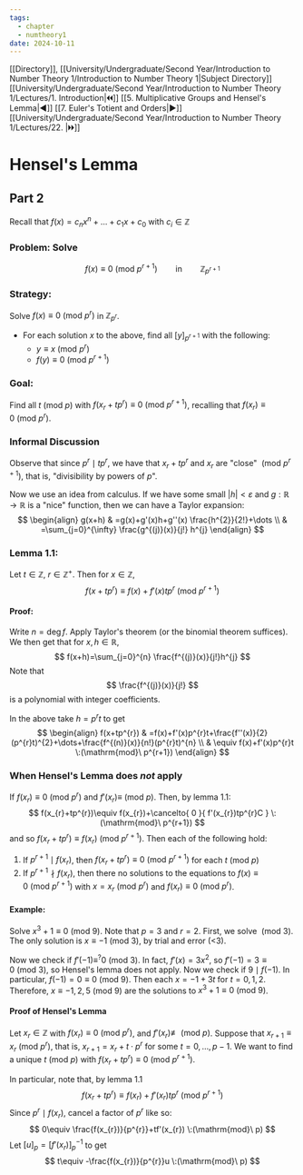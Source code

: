 ```yaml
---
tags:
  - chapter
  - numtheory1
date: 2024-10-11
---
```

[[Directory]], [[University/Undergraduate/Second Year/Introduction to Number Theory 1/Introduction to Number Theory 1|Subject Directory]]
[[University/Undergraduate/Second Year/Introduction to Number Theory 1/Lectures/1. Introduction|🞀🞀]] [[5. Multiplicative Groups and Hensel's Lemma|◀]] [[7. Euler's Totient and Orders|▶]] [[University/Undergraduate/Second Year/Introduction to Number Theory 1/Lectures/22. |🞂🞂]]
# Hensel's Lemma
## Part 2
Recall that ${} f(x)=c_{n} x^{n}+\dots+c_{1}x+c_{0} {}$ with ${} c_{i} \in \mathbb{Z} {}$
### Problem: Solve
$$
f(x)\equiv 0 \:(\mathrm{mod}\  p^{r+1}) \qquad \text{in} \qquad \mathbb{Z}_{p^{r+1}}
$$
### Strategy:
Solve ${} f(x)\equiv 0 \:(\mathrm{mod}\  p^{r})  {}$ in ${} \mathbb{Z}_{p^{r}} {}$.
- For each solution $x$ to the above, find all ${} [y]_{p^{r+1}} {}$ with the following:
	- ${} y\equiv x \:(\mathrm{mod}\  p^{r})  {}$
	- ${} f(y)\equiv 0 \:(\mathrm{mod}\  p^{r+1})  {}$

### Goal:
Find all ${} t \:(\mathrm{mod}\  p)  {}$ with ${} f(x_{r}+tp^{r})\equiv 0 \:(\mathrm{mod}\  p^{r+1})  {}$, recalling that ${} f(x_{r})\equiv 0\:(\mathrm{mod}\  p^{r})  {}$.
### Informal Discussion
Observe that since ${} p^{r} \mid tp^{r} {}$, we have that ${} x_{r}+tp^{r} {}$ and ${} x_{r}$ are "close" ${} \:(\mathrm{mod}\  p^{r+1})  {}$, that is, "divisibility by powers of $p$". 

Now we use an idea from calculus. If we have some small ${} |h|< \varepsilon {}$ and $g:\mathbb{R}\to{}\mathbb{R} {}$ is a "nice" function, then we can have a Taylor expansion:
$$
\begin{align}
 g(x+h) & =g(x)+g'(x)h+g''(x) \frac{h^{2}}{2!}+\dots    \\
 & =\sum_{j=0}^{\infty} \frac{g^{(j)}(x)}{j!} h^{j}
 \end{align}
$$
### Lemma 1.1:
Let ${} t \in \mathbb{Z} {}$, ${} r \in \mathbb{Z}^{+} {}$. Then for ${} x \in \mathbb{Z} {}$, 
$$
f(x+tp^{r})\equiv f(x)+f'(x)tp^{r} \:(\mathrm{mod}\  p^{r+1}) 
$$
#### Proof:
Write ${} n=\deg f {}$. Apply Taylor's theorem (or the binomial theorem suffices). We then get that for ${} x,\, h \in \mathbb{R} {}$, 
$$
f(x+h)=\sum_{j=0}^{n} \frac{f^{(j)}(x)}{j!}h^{j}
$$
Note that
$$
\frac{f^{(j)}(x)}{j!}
$$
is a polynomial with integer coefficients. 

In the above take ${} h=p^{r}t {}$ to get 
$$
\begin{align}
 f(x+tp^{r}) & =f(x)+f'(x)p^{r}t+\frac{f''(x)}{2} (p^{r}t)^{2}+\dots+\frac{f^{(n)}(x)}{n!}(p^{r}t)^{n}   \\
 & \equiv f(x)+f'(x)p^{r}t \:(\mathrm{mod}\  p^{r+1}) 
 \end{align}
$$
### When Hensel's Lemma does *not* apply
If ${} f(x_{r})\equiv 0 \:(\mathrm{mod}\  p^{r})  {}$ and ${} f'(x_{r})\equiv \:(\mathrm{mod}\  p)  {}$. Then, by lemma 1.1:
$$
f(x_{r}+tp^{r})\equiv f(x_{r})+\cancelto{ 0 }{ f'(x_{r})tp^{r}C } \:(\mathrm{mod}\  p^{r+1}) 
$$
and so ${} f(x_{r}+tp^{r})\equiv f(x_{r}) \:(\mathrm{mod}\  p^{r+1})  {}$. Then each of the following hold:
1. If ${} p^{r+1} \mid f(x_{r}) {}$, then ${} f(x_{r}+tp^{r})\equiv 0 \:(\mathrm{mod}\  p^{r+1})  {}$ for each ${} t \:(\mathrm{mod}\  p)  {}$
2. If ${} p^{r+1} \nmid f(x_{r}) {}$, then there no solutions to the equations to ${} f(x)\equiv 0 \:(\mathrm{mod}\  p^{r+1})  {}$ with ${} x=x_{r} \:(\mathrm{mod}\  p^{r})  {}$ and ${} f(x_{r})\equiv 0 \:(\mathrm{mod}\  p^{r})  {}$.
#### Example:
Solve ${} x^{3}+1\equiv 0 \:(\mathrm{mod}\  9)  {}$. Note that ${} p=3 {}$ and ${} r=2 {}$. First, we solve ${} \:(\mathrm{mod}\  3)  {}$. The only solution is ${} x\equiv -1 \:(\mathrm{mod}\  3)  {}$, by trial and error (<3). 

Now we check if ${} f'(-1)\equiv^{?} 0 \:(\mathrm{mod}\  3)  {}$. In fact, ${} f'(x)=3x^{2} {}$, so ${} f'(-1)=3\equiv 0 \:(\mathrm{mod}\  3)  {}$, so Hensel's lemma does not apply. Now we check if ${} 9 \mid  f(-1) {}$. In particular, ${} f(-1)=0\equiv 0 \:(\mathrm{mod}\  9)  {}$. Then each ${} x=-1+3t {}$ for ${} t=0,\, 1,\, 2 {}$. Therefore, ${} x\equiv -1,\, 2,\, 5 \:(\mathrm{mod}\  9)  {}$ are the solutions to ${} x^{3}+1\equiv 0 \:(\mathrm{mod}\  9)  {}$.
#### Proof of Hensel's Lemma
Let ${} x_{r} \in \mathbb{Z} {}$ with ${} f(x_{r})\equiv 0\:(\mathrm{mod}\  p^{r})  {}$, and ${} f'(x_{r})\not\equiv \:(\mathrm{mod}\  p)  {}$. Suppose that ${} x_{r+1}\equiv x_{r} \:(\mathrm{mod}\  p^{r})  {}$, that is, ${} x_{r+1}=x_{r}+t\cdot p^{r} {}$ for some ${} t =0,\,\dots,\,p-1 {}$. We want to find a unique ${} t\:(\mathrm{mod}\  p) {}$ with ${} f(x_{r}+tp^{r})\equiv 0 \:(\mathrm{mod}\  p^{r+1})  {}$. 

In particular, note that, by lemma 1.1
$$
f(x_{r}+tp^{r})\equiv f(x_{r})+f'(x_{r})tp^{r} \:(\mathrm{mod}\  p^{r+1}) 
$$
Since ${} p^{r} \mid  f(x_{r}) {}$, cancel a factor of ${} p^{r}$ like so:
$$
0\equiv \frac{f(x_{r})}{p^{r}}+tf'(x_{r}) \:(\mathrm{mod}\  p) 
$$
Let ${} [u]_{p}=[f'(x_{r})]^{-1}_{p} {}$ to get 
$$
t\equiv -\frac{f(x_{r})}{p^{r}}u \:(\mathrm{mod}\  p) 
$$
